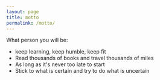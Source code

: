 ```yaml
---
layout: page
title: motto
permalink: /motto/
---
```


What person you will be:

- keep learning, keep humble, keep fit
- Read thousands of books and travel thousands of miles
- As long as it's never too late to start
- Stick to what is certain and try to do what is uncertain
